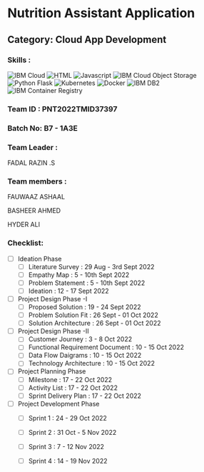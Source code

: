 # Nutrition Assistant Application
<!--Batch:  -->
## Category: Cloud App Development

### Skills :

![IBM Cloud](https://img.shields.io/badge/IBM%20Cloud-%3776AB.svg?style=for-the-badge&logo=ibm&logoColor=white&color=4DB33D)
![HTML](https://img.shields.io/badge/HTML-%3776AB.svg?style=for-the-badge&logo=html5&logoColor=white&color=E34F26)
![Javascript](https://img.shields.io/badge/Javascript-%F7DF1E.svg?style=for-the-badge&logo=javascript&logoColor=black&color=F7DF1E)
![IBM Cloud Object Storage](https://img.shields.io/badge/IBM%20Cloud%20Object%20Storage-%3776AB.svg?style=for-the-badge&logo=ibm&logoColor=white&color=F05032)
![Python Flask](https://img.shields.io/badge/Python%20Flask-%3776AB.svg?style=for-the-badge&logo=python&logoColor=white&color=3776AB)
![Kubernetes](https://img.shields.io/badge/Kubernetes-%FCC624.svg?style=for-the-badge&logo=kubernetes&logoColor=black&color=FCC624)
![Docker](https://img.shields.io/badge/Docker-%7396.svg?style=for-the-badge&logo=docker&logoColor=white&color=007396)
![IBM DB2](https://img.shields.io/badge/IBM%20DB2-%1572B6.svg?style=for-the-badge&logo=ibm&logoColor=white&color=61DBFB)
![IBM Container Registry](https://img.shields.io/badge/IBM%20Container%20Registry-%3776AB.svg?style=for-the-badge&logo=ibm&logoColor=white&color=563D7C)


### Team ID : PNT2022TMID37397

### Batch No: B7 - 1A3E

### Team Leader : 
FADAL RAZIN .S

### Team members : 
FAUWAAZ ASHAAL

BASHEER AHMED

HYDER ALI

### Checklist:
- [ ] Ideation Phase
  - [ ] Literature Survey : 29 Aug - 3rd Sept 2022
  - [ ] Empathy Map : 5 - 10th Sept 2022
  - [ ] Problem Statement : 5 - 10th Sept 2022
  - [ ] Ideation : 12 - 17 Sept 2022
- [ ] Project Design Phase -I
  - [ ] Proposed Solution : 19 - 24 Sept 2022 
  - [ ] Problem Solution Fit : 26 Sept - 01 Oct 2022
  - [ ] Solution Architecture : 26 Sept - 01 Oct 2022
- [ ] Project Design Phase -II
  - [ ] Customer Journey : 3 - 8 Oct 2022
  - [ ] Functional Requirement Document : 10 - 15 Oct 2022
  - [ ] Data Flow Daigrams :  10 - 15 Oct 2022
  - [ ] Technology Architecture :  10 - 15 Oct 2022

- [ ] Project Planning Phase
  - [ ] Milestone : 17 - 22 Oct 2022 
  - [ ] Activity List : 17 - 22 Oct 2022 
  - [ ] Sprint Delivery Plan : 17 - 22 Oct 2022 

- [ ] Project Development Phase
  - [ ] Sprint 1 : 24 - 29 Oct 2022
  - [ ] Sprint 2 : 31 Oct - 5 Nov 2022
  - [ ] Sprint 3 : 7 - 12 Nov 2022
  - [ ] Sprint 4 : 14 - 19 Nov 2022


